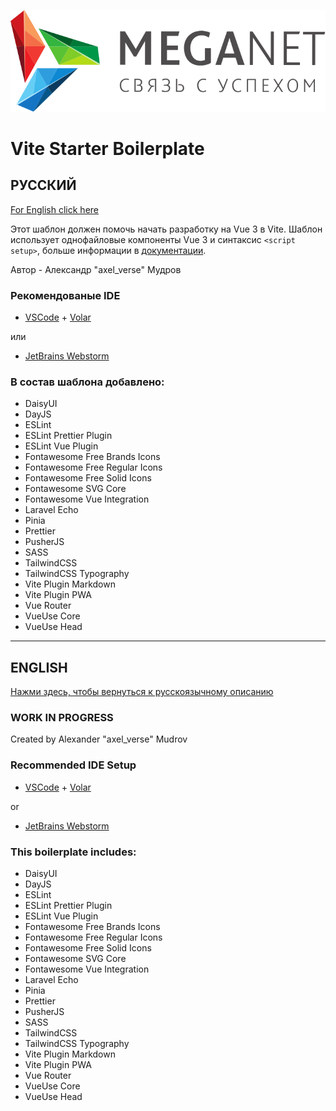 ![Meganet logo](/src/assets/logo.svg)

# Vite Starter Boilerplate

<a name="russian" />

## РУССКИЙ
[For English click here](#english)

Этот шаблон должен помочь начать разработку на Vue 3 в Vite. Шаблон использует однофайловые компоненты Vue 3 и синтаксис `<script setup>`, больше информации в [документации](https://v3.vuejs.org/api/sfc-script-setup.html#sfc-script-setup).

Автор - Александр "axel_verse" Мудров

### Рекомендованые IDE

- [VSCode](https://code.visualstudio.com/) + [Volar](https://marketplace.visualstudio.com/items?itemName=johnsoncodehk.volar)

или

- [JetBrains Webstorm](https://www.jetbrains.com/ru-ru/webstorm/)

### В состав шаблона добавлено:

- DaisyUI
- DayJS
- ESLint
- ESLint Prettier Plugin
- ESLint Vue Plugin
- Fontawesome Free Brands Icons
- Fontawesome Free Regular Icons
- Fontawesome Free Solid Icons
- Fontawesome SVG Core
- Fontawesome Vue Integration
- Laravel Echo
- Pinia
- Prettier
- PusherJS
- SASS
- TailwindCSS
- TailwindCSS Typography
- Vite Plugin Markdown
- Vite Plugin PWA
- Vue Router
- VueUse Core
- VueUse Head

---

<a name="english" />

## ENGLISH
[Нажми здесь, чтобы вернуться к русскоязычному описанию](#russian)

### WORK IN PROGRESS

Created by Alexander "axel_verse" Mudrov

### Recommended IDE Setup

- [VSCode](https://code.visualstudio.com/) + [Volar](https://marketplace.visualstudio.com/items?itemName=johnsoncodehk.volar)

or

- [JetBrains Webstorm](https://www.jetbrains.com/ru-ru/webstorm/)

### This boilerplate includes:

- DaisyUI
- DayJS
- ESLint
- ESLint Prettier Plugin
- ESLint Vue Plugin
- Fontawesome Free Brands Icons
- Fontawesome Free Regular Icons
- Fontawesome Free Solid Icons
- Fontawesome SVG Core
- Fontawesome Vue Integration
- Laravel Echo
- Pinia
- Prettier
- PusherJS
- SASS
- TailwindCSS
- TailwindCSS Typography
- Vite Plugin Markdown
- Vite Plugin PWA
- Vue Router
- VueUse Core
- VueUse Head
